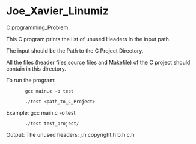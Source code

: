 # Joe_Xavier_Linumiz
C programming_Problem

This C program prints the list of unused Headers in the input path.

The input should be the Path to the C Project Directory.

All the files (header files,source files and Makefile) of the C project should contain in this directory.

To run the program:

           gcc main.c -o test
          
           ./test <path_to_C_Project>
         
Example:
           gcc main.c -o test

           ./test test_project/
           
Output:
The unused headers:
j.h
copyright.h
b.h
c.h


